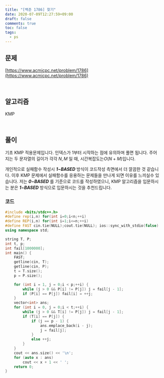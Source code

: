 ```yaml
---
title: "[백준 1786] 찾기"
date: 2020-07-09T12:27:59+09:00
draft: false
comments: true
toc: false
tags:
  - ps
---
```


## 문제

[https://www.acmicpc.net/problem/1786](https://www.acmicpc.net/problem/1786)

<br>

## 알고리즘

KMP

<br>

## 풀이

기초 KMP 적용문제입니다. 인덱스가 1부터 시작하는 점에 유의하며 풀면 됩니다.
주어지는 두 문자열의 길이가 각각 $N,M$ 일 때, 시간복잡도는${O(N+M)}$입니다.

개인적으로 실패함수 작성시 **_1−BASED_** 방식이 코드작성 측면에서 더 깔끔한 것 같습니다. 이후 KMP 문제에서 실패함수를 응용하는 문제들을 만나게 되면 이유를 느끼실수 있습니다. 저는 **_0−BASED_** 를 기준으로 코드를 작성하였으니, KMP 알고리즘을 입문하시는 분은 **_1−BASED_** 방식으로 입문하시는 것을 추천드립니다.

### 코드

```c++
#include <bits/stdc++.h>
#define rep(i,n) for(int i=0;i<n;++i)
#define REP(i,n) for(int i=1;i<=n;++i)
#define FAST cin.tie(NULL);cout.tie(NULL); ios::sync_with_stdio(false)
using namespace std;

string T, P;
int t, p;
int fail[1000000];
int main() {
    FAST;
    getline(cin, T);
    getline(cin, P);
    t = T.size();
    p = P.size();

    for (int i = 1, j = 0;i < p;++i) {
        while (j > 0 && P[i] != P[j]) j = fail[j - 1];
        if (P[i] == P[j]) fail[i] = ++j;
    }
    vector<int> ans;
    for (int i = 0, j = 0;i < t;++i) {
        while (j > 0 && T[i] != P[j]) j = fail[j - 1];
        if (T[i] == P[j]) {
            if (j == p - 1) {
                ans.emplace_back(i - j);
                j = fail[j];
            }
            else ++j;
        }
    }
    cout << ans.size() << '\n';
    for (auto x : ans)
        cout << x + 1 << ' ';
    return 0;
}
```
